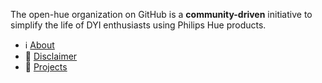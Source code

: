 The open-hue organization on GitHub is a **community-driven** initiative to simplify the life of DYI enthusiasts using Philips Hue products.

* ℹ️ [About](https://github.com/open-hue/about)
* 📑 [Disclaimer](https://github.com/open-hue/about#disclaimer)
* 🚀 [Projects](https://github.com/open-hue/about#projects)
